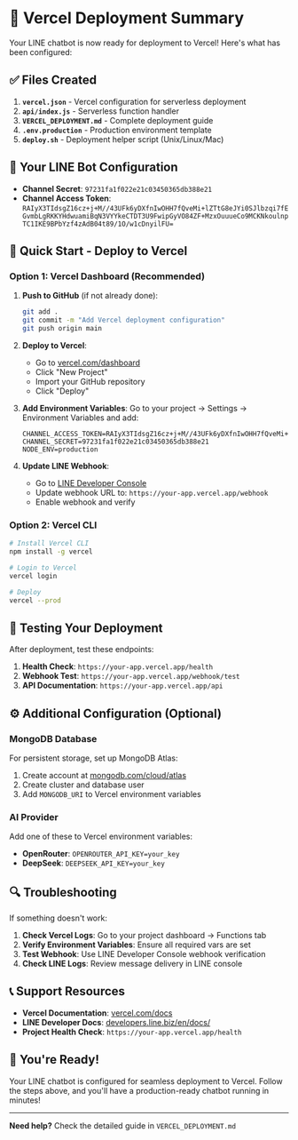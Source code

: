 # 🚀 Vercel Deployment Summary

Your LINE chatbot is now ready for deployment to Vercel! Here's what has been configured:

## ✅ Files Created

1. **`vercel.json`** - Vercel configuration for serverless deployment
2. **`api/index.js`** - Serverless function handler
3. **`VERCEL_DEPLOYMENT.md`** - Complete deployment guide
4. **`.env.production`** - Production environment template
5. **`deploy.sh`** - Deployment helper script (Unix/Linux/Mac)

## 🔧 Your LINE Bot Configuration

- **Channel Secret**: `97231fa1f022e21c03450365db388e21`
- **Channel Access Token**: `RAIyX3TIdsgZ16cz+j+M//43UFk6yDXfnIwOHH7fQveMi+lZTtG8eJYi0SJlbzqi7fEGvmbLgRKKYHdwuamiBqN3VYYkeCTDT3U9FwipGyVO84ZF+MzxOuuueCo9MCKNkoulnpTC1IKE9BPbYzf4zAdB04t89/1O/w1cDnyilFU=`

## 🎯 Quick Start - Deploy to Vercel

### Option 1: Vercel Dashboard (Recommended)

1. **Push to GitHub** (if not already done):
   ```bash
   git add .
   git commit -m "Add Vercel deployment configuration"
   git push origin main
   ```

2. **Deploy to Vercel**:
   - Go to [vercel.com/dashboard](https://vercel.com/dashboard)
   - Click "New Project"
   - Import your GitHub repository
   - Click "Deploy"

3. **Add Environment Variables**:
   Go to your project → Settings → Environment Variables and add:
   ```
   CHANNEL_ACCESS_TOKEN=RAIyX3TIdsgZ16cz+j+M//43UFk6yDXfnIwOHH7fQveMi+lZTtG8eJYi0SJlbzqi7fEGvmbLgRKKYHdwuamiBqN3VYYkeCTDT3U9FwipGyVO84ZF+MzxOuuueCo9MCKNkoulnpTC1IKE9BPbYzf4zAdB04t89/1O/w1cDnyilFU=
   CHANNEL_SECRET=97231fa1f022e21c03450365db388e21
   NODE_ENV=production
   ```

4. **Update LINE Webhook**:
   - Go to [LINE Developer Console](https://developers.line.biz/)
   - Update webhook URL to: `https://your-app.vercel.app/webhook`
   - Enable webhook and verify

### Option 2: Vercel CLI

```bash
# Install Vercel CLI
npm install -g vercel

# Login to Vercel
vercel login

# Deploy
vercel --prod
```

## 🧪 Testing Your Deployment

After deployment, test these endpoints:

1. **Health Check**: `https://your-app.vercel.app/health`
2. **Webhook Test**: `https://your-app.vercel.app/webhook/test`
3. **API Documentation**: `https://your-app.vercel.app/api`

## ⚙️ Additional Configuration (Optional)

### MongoDB Database
For persistent storage, set up MongoDB Atlas:
1. Create account at [mongodb.com/cloud/atlas](https://www.mongodb.com/cloud/atlas)
2. Create cluster and database user
3. Add `MONGODB_URI` to Vercel environment variables

### AI Provider
Add one of these to Vercel environment variables:
- **OpenRouter**: `OPENROUTER_API_KEY=your_key`
- **DeepSeek**: `DEEPSEEK_API_KEY=your_key`

## 🔍 Troubleshooting

If something doesn't work:

1. **Check Vercel Logs**: Go to your project dashboard → Functions tab
2. **Verify Environment Variables**: Ensure all required vars are set
3. **Test Webhook**: Use LINE Developer Console webhook verification
4. **Check LINE Logs**: Review message delivery in LINE console

## 📞 Support Resources

- **Vercel Documentation**: [vercel.com/docs](https://vercel.com/docs)
- **LINE Developer Docs**: [developers.line.biz/en/docs/](https://developers.line.biz/en/docs/)
- **Project Health Check**: `https://your-app.vercel.app/health`

## 🎉 You're Ready!

Your LINE chatbot is configured for seamless deployment to Vercel. Follow the steps above, and you'll have a production-ready chatbot running in minutes!

---

**Need help?** Check the detailed guide in `VERCEL_DEPLOYMENT.md`
